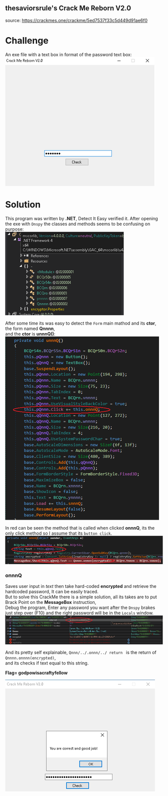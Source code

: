 ## thesaviorsrule's Crack Me Reborn V2.0
source: https://crackmes.one/crackme/5ed7537f33c5d449d91ae6f0

# Challenge

An exe file with a text box in format of the password text box:\
![](exe.png)

# Solution

This program was written by __.NET__, Detect It Easy verified it.
After opening the exe with `Dnspy` the classes and methods seems to be confusing on purpose:\
![](dnspy.png)

After some time its was easy to detect the `Form` main mathod and its __ctor__, the form named __Qnnnn__,\
and the __ctor__ is __unnnQ()__:\
![](unnnQ.png)

In red can be seen the method that is called when clicked __onnnQ__, its the only click method so I assume that its `button click`.\
![](onnnQ.png)

### onnnQ
Saves user input in *text* then take hard-coded  __encrypted__ and retrieve the hardcoded password, It can be easily traced.\
But to solve this CrackMe there is a simple solution, all its takes are to put Brack Point on the __MessageBox__ instruction,\
Debug the program, Enter any password you want after the `Dnspy` brakes just step over (F10) and the right password will be in the `Locals` window.\
![](locals.png)

And its pretty self explainable, `Qnnn/../.onnn/../ return ` is the return of `Qnnnn.onnnn(encrypted)`,\
and its checks if text equal to this string.

__Flag= godpowisacraftyfellow__

![](Solution.png)
